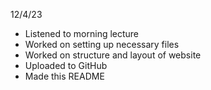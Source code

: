 12/4/23
* Listened to morning lecture
* Worked on setting up necessary files
* Worked on structure and layout of website
* Uploaded to GitHub
* Made this README
